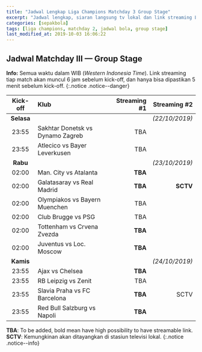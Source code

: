 ```yaml
---
title: "Jadwal Lengkap Liga Champions Matchday 3 Group Stage"
excerpt: "Jadwal lengkap, siaran langsung tv lokal dan link streaming Liga Champions Matchday 3 Group stage" 
categories: [sepakbola]
tags: [liga champions, matchday 2, jadwal bola, group stage]
last_modified_at: 2019-10-03 16:06:22
---
```

## Jadwal Matchday III — Group Stage

**Info:** Semua waktu dalam WIB (_Western Indonesia Time_). Link streaming tiap match akan muncul 6 jam sebelum kick-off, dan hanya bisa dipastikan 5 menit sebelum kick-off.
{:.notice .notice--danger}

|Kick-off|Klub|Streaming #1|Streaming #2|
|:---:|:---|---:|---:|
|**Selasa**|||_(22/10/2019)_|
|23:55|Sakhtar Donetsk vs Dynamo Zagreb|TBA||
|23:55|Atlecico vs Bayer Leverkusen|TBA||
|**Rabu**|||_(23/10/2019)_|
|02:00|Man. City vs Atalanta|**TBA**||
|02:00|Galatasaray vs Real Madrid|**TBA**|**SCTV**|
|02:00|Olympiakos vs Bayern Muenchen|TBA||
|02:00|Club Brugge vs PSG|TBA||
|02:00|Tottenham vs Crvena Zvezda|**TBA**||
|02:00|Juventus vs Loc. Moscow|**TBA**||
|**Kamis**|||_(24/10/2019)_|
|23:55|Ajax vs Chelsea|**TBA**||
|23:55|RB Leipzig vs Zenit|TBA||
|23:55|Slavia Praha vs FC Barcelona|**TBA**|SCTV|
|23:55|Red Bull Salzburg vs Napoli|**TBA**||

**TBA**: To be added, bold mean have high possibility to have streamable link. **SCTV**: Kemungkinan akan ditayangkan di stasiun televisi lokal.
{:.notice .notice--info}
